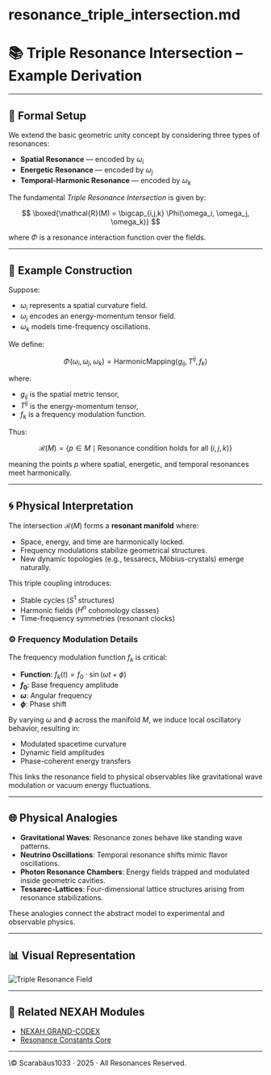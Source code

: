 # resonance\_triple\_intersection.md

# 📚 Triple Resonance Intersection – Example Derivation

---

## 🔷 Formal Setup

We extend the basic geometric unity concept by considering three types of resonances:

* **Spatial Resonance** — encoded by $\omega_i$
* **Energetic Resonance** — encoded by $\omega_j$
* **Temporal-Harmonic Resonance** — encoded by $\omega_k$

The fundamental *Triple Resonance Intersection* is given by:

$$
\boxed{\mathcal{R}(M) = \bigcap_{i,j,k} \Phi(\omega_i, \omega_j, \omega_k)}
$$

where $\Phi$ is a resonance interaction function over the fields.

---

## 🧩 Example Construction

Suppose:

* $\omega_i$ represents a spatial curvature field.
* $\omega_j$ encodes an energy-momentum tensor field.
* $\omega_k$ models time-frequency oscillations.

We define:

$$
\Phi(\omega_i, \omega_j, \omega_k) = \text{HarmonicMapping}(g_{ij}, T^{ij}, f_k)
$$

where:

* $g_{ij}$ is the spatial metric tensor,
* $T^{ij}$ is the energy-momentum tensor,
* $f_k$ is a frequency modulation function.

Thus:

$$
\mathcal{R}(M) = \{ p \in M \mid \text{Resonance condition holds for all } (i,j,k) \}
$$

meaning the points $p$ where spatial, energetic, and temporal resonances meet harmonically.

---

## 🌀 Physical Interpretation

The intersection $\mathcal{R}(M)$ forms a **resonant manifold** where:

* Space, energy, and time are harmonically locked.
* Frequency modulations stabilize geometrical structures.
* New dynamic topologies (e.g., tessarecs, Möbius-crystals) emerge naturally.

This triple coupling introduces:

* Stable cycles ($S^1$ structures)
* Harmonic fields ($H^n$ cohomology classes)
* Time-frequency symmetries (resonant clocks)

### ⚙️ Frequency Modulation Details

The frequency modulation function $f_k$ is critical:

* **Function**: $f_k(t) = f_0 \cdot \sin(\omega t + \phi)$
* **$f_0$**: Base frequency amplitude
* **$\omega$**: Angular frequency
* **$\phi$**: Phase shift

By varying $\omega$ and $\phi$ across the manifold $M$, we induce local oscillatory behavior, resulting in:

* Modulated spacetime curvature
* Dynamic field amplitudes
* Phase-coherent energy transfers

This links the resonance field to physical observables like gravitational wave modulation or vacuum energy fluctuations.

---

## 🌐 Physical Analogies

* **Gravitational Waves**: Resonance zones behave like standing wave patterns.
* **Neutrino Oscillations**: Temporal resonance shifts mimic flavor oscillations.
* **Photon Resonance Chambers**: Energy fields trapped and modulated inside geometric cavities.
* **Tessarec-Lattices**: Four-dimensional lattice structures arising from resonance stabilizations.

These analogies connect the abstract model to experimental and observable physics.

---

## 📊 Visual Representation

![Triple Resonance Field](./visuals/Triple_Resonance_Field_Raum_Frequenz_Zeit_v2.png)

---

## 🔗 Related NEXAH Modules

* [NEXAH GRAND-CODEX](https://github.com/Scarabaeus1033/NEXAH-CODEX/tree/main/NEXAH-CODEX-Startstruktur/GRAND-CODEX)
* [Resonance Constants Core](https://github.com/Scarabaeus1033/NEXAH-CODEX/tree/main/SYSTEM%207:%20%F0%9F%9A%B1%20UNIVERSAL%20RESONANCE%20FIELDS%20%26%20CONSTANTS%20%E2%80%94%20UCRT/UCRT_CORE)

---

\© Scarabäus1033 · 2025 · All Resonances Reserved.
